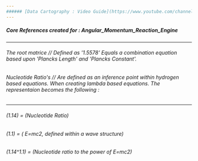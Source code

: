 ```yaml
---
###### [Data Cartography : Video Guide](https://www.youtube.com/channel/UCHGtmfjIICpuETvXsRd2eww/playlists) 
---
```


##### Core References created for : Angular_Momentum_Reaction_Engine

---

###### The root matrice // Defined as '1.5578' Equals a combination equation based upon 'Plancks Length' and 'Plancks Constant'.

###### Nucleotide Ratio's // Are defined as an inference point within hydrogen based equations. When creating lambda based equations. The representaion becomes the following :

---
 
###### (1.14) = (Nucleotide Ratio)
###### (1.1) = ( E=mc2, defined within a wave structure)
###### (1.14^1.1) = (Nucleotide ratio to the power of E=mc2)
